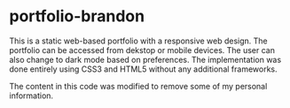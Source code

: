 # portfolio-brandon

This is a static web-based portfolio with a responsive web design. The portfolio can be accessed from dekstop or mobile devices. The user can also change to dark mode based on preferences. The implementation was done entirely using CSS3 and HTML5 without any additional frameworks.

The content in this code was modified to remove some of my personal information. 
